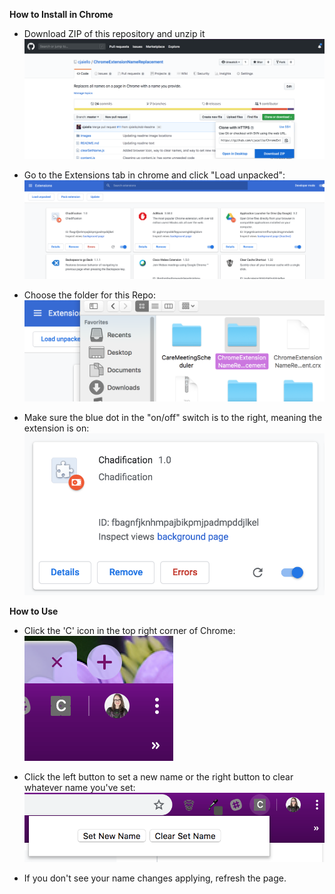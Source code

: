 **How to Install in Chrome**
* Download ZIP of this repository and unzip it
![Download Zip](/images/download-zip.png)

* Go to the Extensions tab in chrome and click "Load unpacked":
![Extensions Tab](/images/extensions-tab.png)


* Choose the folder for this Repo:
![Choosing Folder](/images/choosing-folder.png)


* Make sure the blue dot in the "on/off" switch is to the right, meaning the extension is on:
![Ensuring Extension Is On](/images/ensuring-extension-is-on.png)

**How to Use**

* Click the 'C' icon in the top right corner of Chrome:
![Click Icon](/images/click-icon.png)


* Click the left button to set a new name or the right button to clear whatever name you've set:
![Buttons In Popup](/images/buttons-in-popup.png)

* If you don't see your name changes applying, refresh the page.
